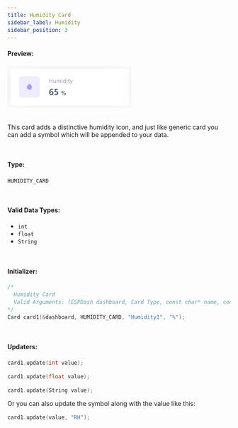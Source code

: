 ```yaml
---
title: Humidity Card
sidebar_label: Humidity
sidebar_position: 3
---
```


#### Preview:

<img src="/img//humidity-card.png" width="280px" alt="Preview" />

<br/>
<br/>

This card adds a distinctive humidity icon, and just like generic card you can add a symbol which will be appended to your data.

<br/>

#### Type:
`HUMIDITY_CARD`

<br/>

#### Valid Data Types:
- `int`
- `float`
- `String`

<br/>

#### Initializer:
```cpp
/* 
  Humidity Card
  Valid Arguments: (ESPDash dashboard, Card Type, const char* name, const char* symbol (optional) )
*/
Card card1(&dashboard, HUMIDITY_CARD, "Humidity1", "%");
```

<br/>

#### Updaters:

```cpp
card1.update(int value);
```

```cpp
card1.update(float value);
```

```cpp
card1.update(String value);
```

Or you can also update the symbol along with the value like this:

```cpp
card1.update(value, "RH");
```

<br/>
<br/>
